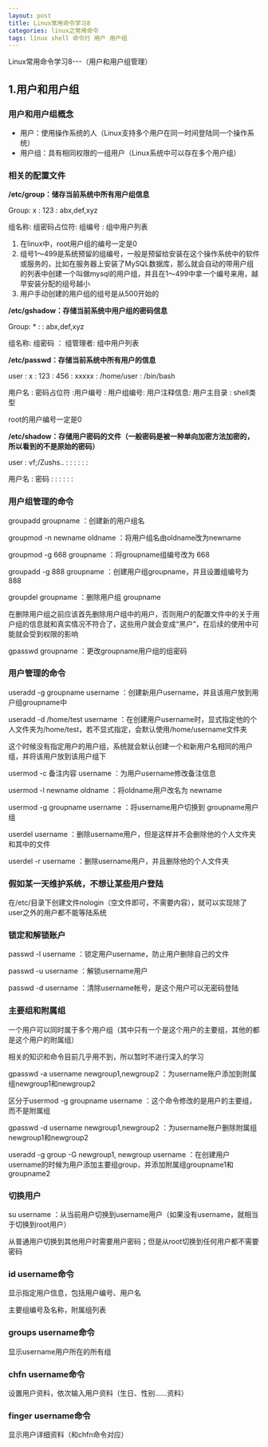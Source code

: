 ```yaml
---
layout: post
title: Linux常用命令学习8
categories: linux之常用命令
tags: linux shell 命令行 用户 用户组
---
```



Linux常用命令学习8---（用户和用户组管理）

## 1.用户和用户组

### 用户和用户组概念

* 用户：使用操作系统的人（Linux支持多个用户在同一时间登陆同一个操作系统）
* 用户组：具有相同权限的一组用户（Linux系统中可以存在多个用户组）

### 相关的配置文件

**/etc/group：储存当前系统中所有用户组信息**

Group:        x        :    123        :    abx,def,xyz

组名称:    组密码占位符:    组编号    :    组中用户列表

1. 在linux中，root用户组的编号一定是0
2. 组号1～499是系统预留的组编号，一般是预留给安装在这个操作系统中的软件或服务的，比如在服务器上安装了MySQL数据库，那么就会自动的带用户组的列表中创建一个叫做mysql的用户组，并且在1～499中拿一个编号来用，越早安装分配的组号越小
3. 用户手动创建的用户组的组号是从500开始的

**/etc/gshadow：存储当前系统中用户组的密码信息**

Group:        *        :            :    abx,def,xyz

组名称:    组密码     ：     组管理者:    组中用户列表

**/etc/passwd：存储当前系统中所有用户的信息**

user    :   x           :   123     :   456     :   xxxxx       :   /home/user  :   /bin/bash

用户名 :   密码占位符  :用户编号   : 用户组编号: 用户注释信息: 用户主目录    :  shell类型

root的用户编号一定是0

**/etc/shadow：存储用户密码的文件（一般密码是被一种单向加密方法加密的，所以看到的不是原始的密码）**

user    :   vf;/Zushs.. :   :   :   :   :   :

用户名 :   密码       :  :   :   :   :   :


### 用户组管理的命令

groupadd groupname  ：创建新的用户组名

groupmod -n newname oldname ：将用户组名由oldname改为newname

groupmod -g 668 groupname   ：将groupname组编号改为 668

groupadd -g 888 groupname   ：创建用户组groupname，并且设置组编号为 888

groupdel groupname  ：删除用户组 groupname

在删除用户组之前应该首先删除用户组中的用户，否则用户的配置文件中的关于用户组的信息就和真实情况不符合了，这些用户就会变成“黑户”，在后续的使用中可能就会受到权限的影响

gpasswd groupname   ：更改groupname用户组的组密码


### 用户管理的命令

useradd -g groupname username   ：创建新用户username，并且该用户放到用户组groupname中

useradd -d /home/test username  ：在创建用户username时，显式指定他的个人文件夹为/home/test，若不显式指定，会默认使用/home/username文件夹

这个时候没有指定用户的用户组，系统就会默认创建一个和新用户名相同的用户组，并将该用户放到该用户组下

usermod -c 备注内容 username   ：为用户username修改备注信息

usermod -l newname oldname  ：将oldname用户改名为 newname

usermod -g groupname username   ：将username用户切换到 groupname用户组

userdel username    ：删除username用户，但是这样并不会删除他的个人文件夹和其中的文件

userdel -r username ：删除username用户，并且删除他的个人文件夹


### 假如某一天维护系统，不想让某些用户登陆

在/etc/目录下创建文件nologin（空文件即可，不需要内容），就可以实现除了user之外的用户都不能等陆系统


### 锁定和解锁账户

passwd -l  username ：锁定用户username，防止用户删除自己的文件

passwd -u username  ：解锁username用户

passwd -d username ：清除username帐号，是这个用户可以无密码登陆


### 主要组和附属组

一个用户可以同时属于多个用户组（其中只有一个是这个用户的主要组，其他的都是这个用户的附属组）

相关的知识和命令目前几乎用不到，所以暂时不进行深入的学习

gpasswd -a username newgroup1,newgroup2    ：为username账户添加到附属组newgroup1和newgroup2

区分于usermod -g groupname username ：这个命令修改的是用户的主要组，而不是附属组

gpasswd -d username newgroup1,newgroup2    ：为username账户删除附属组newgroup1和newgroup2

useradd -g group -G newgroup1, newgroup username ：在创建用户username的时候为用户添加主要组group，并添加附属组groupname1和groupname2


### 切换用户

su username ：从当前用户切换到username用户（如果没有username，就相当于切换到root用户）

从普通用户切换到其他用户时需要用户密码；但是从root切换到任何用户都不需要密码


### id username命令

显示指定用户信息，包括用户编号、用户名

主要组编号及名称，附属组列表


### groups username命令

显示username用户所在的所有组


### chfn username命令

设置用户资料，依次输入用户资料（生日、性别……资料）


### finger username命令

显示用户详细资料（和chfn命令对应）